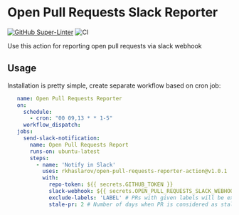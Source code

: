 # Open Pull Requests Slack Reporter

[![GitHub Super-Linter](https://github.com/actions/typescript-action/actions/workflows/linter.yml/badge.svg)](https://github.com/super-linter/super-linter)
![CI](https://github.com/actions/typescript-action/actions/workflows/ci.yml/badge.svg)

Use this action for reporting open pull requests via slack webhook

## Usage

Installation is pretty simple, create separate workflow based on cron job:

```yaml
   name: Open Pull Requests Reporter
   on:
     schedule:
       - cron: "00 09,13 * * 1-5"
     workflow_dispatch:
   jobs:
     send-slack-notification:
       name: Open Pull Requests Report
       runs-on: ubuntu-latest
       steps:
         - name: 'Notify in Slack'
           uses: rkhaslarov/open-pull-requests-reporter-action@v1.0.1
           with:
             repo-token: ${{ secrets.GITHUB_TOKEN }}
             slack-webhook: ${{ secrets.OPEN_PULL_REQUESTS_SLACK_WEBHOOK }}
             exclude-labels: 'LABEL' # PRs with given labels will be excluded
             stale-pr: 2 # Number of days when PR is considered as stale
```
